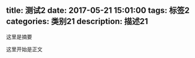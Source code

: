 title: 测试2
date: 2017-05-21 15:01:00
tags: 标签2
categories: 类别21
description: 描述21
---
这里是摘要
<!--more-->
这里开始是正文